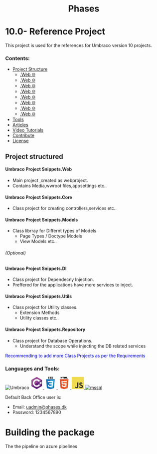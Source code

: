 
<h1 align="center">Phases</h3>



# 10.0- Reference Project

This project is used for the references for Umbraco version 10 projects.



### Contents:
  - [Project Structure](#project-structured)
      - [.Web 🌐](#umbraco-project-snippetsweb)
      - [.Web 🌐](#umbraco-project-snippetsweb)
      - [.Web 🌐](#umbraco-project-snippetsweb)
      - [.Web 🌐](#umbraco-project-snippetsweb)
      - [.Web 🌐](#umbraco-project-snippetsweb)
      - [.Web 🌐](#umbraco-project-snippetsweb)
      - [.Web 🌐](#umbraco-project-snippetsweb)
      - [.Web 🌐](#umbraco-project-snippetsweb)
  - [Tools](#tools)
  - [Articles](#articles)
  - [Video Tutorials](#tutorials)
  - [Contribute](#contribute)
  - [License](#license)





## Project structured


#### Umbraco Project Snippets.Web

   *  Main project ,created as webproject.
   *  Contains Media,wwroot files,appsettings etc..

#### Umbraco Project Snippets.Core

   * Class project for creating controllers,services etc..

#### Umbraco Project Snippets.Models

   * Class librray for Differnt types of Models
       * Page Types / Doctype Models
       * View Models etc..


<h6>(Optional)</h6>

#### Umbraco Project Snippets.DI

   *  Class project for Dependecny Injection.
   *  Preffered for the applications have more services to inject.

#### Umbraco Project Snippets.Utils

   *  Class project for Utility classes.
      * Extension Methods
      * Utility classes etc..

#### Umbraco Project Snippets.Repository

   *  Class project for Database Operations.
       * Understand the scope while injecting the DB related services

<p style="color:blue;">Recommending to add more Class Projects as per the Requirements</p>




<h3 align="left">Languages and Tools:</h3>
<p align="left"><img src="https://umbraco.com/media/ziikdjap/umbraco_social_og.png" alt="Umbraco" width="40" height="40"/> </a> <a href="https://www.w3schools.com/cs/" target="_blank" rel="noreferrer"> <img src="https://raw.githubusercontent.com/devicons/devicon/master/icons/csharp/csharp-original.svg" alt="csharp" width="40" height="40"/> </a> <a href="https://www.w3schools.com/css/" target="_blank" rel="noreferrer"> <img src="https://raw.githubusercontent.com/devicons/devicon/master/icons/css3/css3-original-wordmark.svg" alt="css3" width="40" height="40"/> </a> <a href="https://www.w3.org/html/" target="_blank" rel="noreferrer"> <img src="https://raw.githubusercontent.com/devicons/devicon/master/icons/html5/html5-original-wordmark.svg" alt="html5" width="40" height="40"/> </a> <a href="https://developer.mozilla.org/en-US/docs/Web/JavaScript" target="_blank" rel="noreferrer"> <img src="https://raw.githubusercontent.com/devicons/devicon/master/icons/javascript/javascript-original.svg" alt="javascript" width="40" height="40"/> </a> <a href="https://www.microsoft.com/en-us/sql-server" target="_blank" rel="noreferrer"> <img src="https://www.svgrepo.com/show/303229/microsoft-sql-server-logo.svg" alt="mssql" width="40" height="40"/> </a> </p>


Default Back Office user is:

* Email: uadmin@phases.dk
* Password: 1234567890



# Building the package

The the pipeline on azure pipelines

